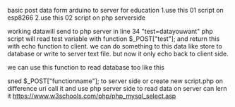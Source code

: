 basic post data form arduino to server for education
1.use this 01 script on esp8266
2.use this 02 script on php serverside

working datawill send to php server in line 34 "test=datayouwant"
php script will read test variable with function $_POST["test"]; and return this with echo function to client.
we can do something to this data like store to database or write to server text file.
but now it only echo back to client side.

we can use this function to read database too like this

sned  $_POST["functionname"]; to server side or create new script.php on difference uri
call it and use php server side to read data on server can lern it https://www.w3schools.com/php/php_mysql_select.asp
